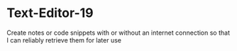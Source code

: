 # Text-Editor-19
Create notes or code snippets with or without an internet connection so that I can reliably retrieve them for later use
